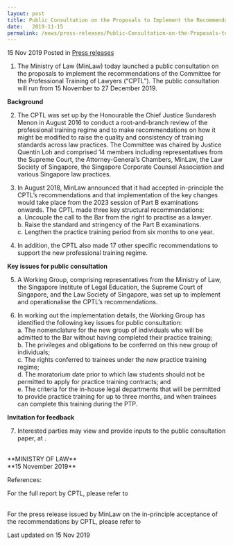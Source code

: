 ```yaml
---
layout: post
title: Public Consultation on the Proposals to Implement the Recommendations of the Committee for the Professional Training of Lawyers
date:   2019-11-15
permalink: /news/press-releases/Public-Consultation-on-the-Proposals-to-Implement-the-Recommendations-of-the-CPTL
---
```


15 Nov 2019 Posted in [Press releases](/news/press-releases)

1.  The Ministry of Law (MinLaw) today launched a public consultation on the proposals to implement the recommendations of the Committee for the Professional Training of Lawyers (“CPTL”). The public consultation will run from 15 November to 27 December 2019.

**Background**
<ol start="2">
<li>The CPTL was set up by the Honourable the Chief Justice Sundaresh Menon in August 2016 to conduct a root-and-branch review of the professional training regime and to make recommendations on how it might be modified to raise the quality and consistency of training standards across law practices. The Committee was chaired by Justice Quentin Loh and comprised 14 members including representatives from the Supreme Court, the Attorney-General’s Chambers, MinLaw, the Law Society of Singapore, the Singapore Corporate Counsel Association and various Singapore law practices.</li>
</ol>

<ol start="3">
<li>In August 2018, MinLaw announced that it had accepted in-principle the CPTL’s recommendations and that implementation of the key changes would take place from the 2023 session of Part B examinations onwards. The CPTL made three key structural recommendations:
<br>
a.  Uncouple the call to the Bar from the right to practise as a lawyer.
<br>
b.  Raise the standard and stringency of the Part B examinations.
<br>
c.  Lengthen the practice training period from six months to one year.</li>
</ol>

<ol start="4">
<li>In addition, the CPTL also made 17 other specific recommendations to support the new professional training regime.</li>
</ol>

**Key issues for public consultation**

<ol start="5">
<li>A Working Group, comprising representatives from the Ministry of Law, the Singapore Institute of Legal Education, the Supreme Court of Singapore, and the Law Society of Singapore, was set up to implement and operationalise the CPTL’s recommendations.</li>
</ol>

<ol start="6">
<li>In working out the implementation details, the Working Group has identified the following key issues for public consultation: 
<br>
a.  The nomenclature for the new group of individuals who will be admitted to the Bar without having completed their practice training;
<br>
b.  The privileges and obligations to be conferred on this new group of individuals;
<br>
c.  The rights conferred to trainees under the new practice training regime;
<br>
d.  The moratorium date prior to which law students should not be permitted to apply for practice training contracts; and
<br>
e.  The criteria for the in-house legal departments that will be permitted to provide practice training for up to three months, and when trainees can complete this training during the PTP.</li>
</ol>

**Invitation for feedback**

<ol start="7">
<li>Interested parties may view and provide inputs to the public consultation paper, at <a href="https://go.gov.sg/cptlconsult"></a>.</li>
</ol>

<br>
**MINISTRY OF LAW**
<br>
**15 November 2019**
<br>

References:
<br>

For the full report by CPTL, please refer to <a href="http://www.supremecourt.gov.sg/docs/default-source/default-document-library/report-of-the-committee-for-the-professional-training-of-lawyers.pdf"></a>

<br>
For the press release issued by MinLaw on the in-principle acceptance of the recommendations by CPTL, please refer to <a href="https://app.mlaw.gov.sg/news/press-releases/law-ministry-accepts-recommendations-to-strengthen-professional"></a>

<p class="right-side-updated">Last updated on 15 Nov 2019</p>

